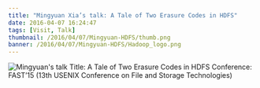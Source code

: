```yaml
---
title: "Mingyuan Xia’s talk: A Tale of Two Erasure Codes in HDFS"
date: 2016-04-07 16:24:47
tags: [Visit, Talk]
thumbnail: /2016/04/07/Mingyuan-HDFS/thumb.png
banner: /2016/04/07/Mingyuan-HDFS/Hadoop_logo.png
---
```

![Mingyuan's talk](/2016/04/07/Mingyuan-HDFS/talk32.jpg)
Title: A Tale of Two Erasure Codes in HDFS
Conference: FAST’15 (13th USENIX Conference on File and Storage Technologies)
